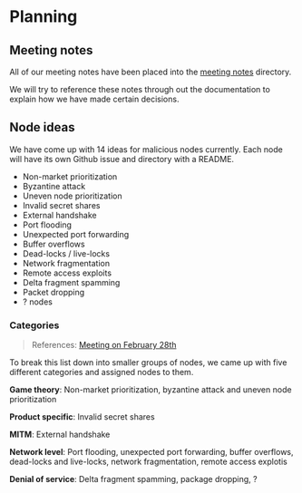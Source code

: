 # Planning

## Meeting notes

All of our meeting notes have been placed into the [meeting notes](./meeting-notes) directory.

We will try to reference these notes through out the documentation to explain how we have made certain decisions.


## Node ideas

We have come up with 14 ideas for malicious nodes currently. Each node will have its own Github issue and directory with a README.

* Non-market prioritization
* Byzantine attack
* Uneven node prioritization
* Invalid secret shares
* External handshake
* Port flooding
* Unexpected port forwarding
* Buffer overflows
* Dead-locks / live-locks
* Network fragmentation
* Remote access exploits
* Delta fragment spamming
* Packet dropping
* ? nodes

### Categories

> References: [Meeting on February 28th](./meeting-notes/feb28.md)

To break this list down into smaller groups of nodes, we came up with five different categories and assigned nodes to them.

**Game theory**: Non-market prioritization, byzantine attack and uneven node prioritization

**Product specific**: Invalid secret shares

**MITM**: External handshake

**Network level**: Port flooding, unexpected port forwarding, buffer overflows, dead-locks and live-locks, network fragmentation, remote access explotis

**Denial of service**: Delta fragment spamming, package dropping, ? 
